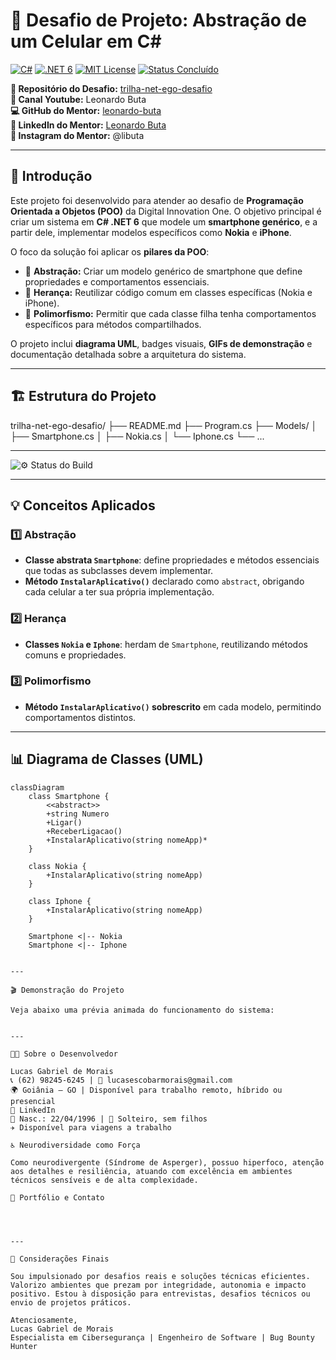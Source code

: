 
# 📱 Desafio de Projeto: Abstração de um Celular em C#

[![C#](https://img.shields.io/badge/C%23-11.0-512BD4?style=for-the-badge&logo=c-sharp&logoColor=white)](https://docs.microsoft.com/dotnet/csharp/) 
[![.NET 6](https://img.shields.io/badge/.NET-6.0-512BD4?style=for-the-badge&logo=dotnet&logoColor=white)](https://dotnet.microsoft.com/) 
[![MIT License](https://img.shields.io/badge/License-MIT-green?style=for-the-badge)](https://opensource.org/licenses/MIT) 
[![Status Concluído](https://img.shields.io/badge/Status-Conclu%C3%ADdo-brightgreen?style=for-the-badge)](https://github.com/digitalinnovationone/trilha-net-ego-desafio)

**📂 Repositório do Desafio:** [trilha-net-ego-desafio](https://github.com/digitalinnovationone/trilha-net-ego-desafio)  
**🎥 Canal Youtube:** Leonardo Buta  
**💻 GitHub do Mentor:** [leonardo-buta](https://github.com/leonardo-buta)  
**🔗 LinkedIn do Mentor:** [Leonardo Buta](https://www.linkedin.com/in/leonardo-buta)  
**📸 Instagram do Mentor:** @libuta  

---

## 📝 Introdução

Este projeto foi desenvolvido para atender ao desafio de **Programação Orientada a Objetos (POO)** da Digital Innovation One. O objetivo principal é criar um sistema em **C# .NET 6** que modele um **smartphone genérico**, e a partir dele, implementar modelos específicos como **Nokia** e **iPhone**.  

O foco da solução foi aplicar os **pilares da POO**:

- 🔹 **Abstração:** Criar um modelo genérico de smartphone que define propriedades e comportamentos essenciais.  
- 🔹 **Herança:** Reutilizar código comum em classes específicas (Nokia e iPhone).  
- 🔹 **Polimorfismo:** Permitir que cada classe filha tenha comportamentos específicos para métodos compartilhados.  

O projeto inclui **diagrama UML**, badges visuais, **GIFs de demonstração** e documentação detalhada sobre a arquitetura do sistema.

---

## 🏗️ Estrutura do Projeto

trilha-net-ego-desafio/ ├── README.md ├── Program.cs ├── Models/ │   ├── Smartphone.cs │   ├── Nokia.cs │   └── Iphone.cs └── ...

---

![⚙️ Status do Build](https://github.com/Lalalucas/trilha-net-ego-desafio/actions/workflows/build.yml/badge.svg)

---

## 💡 Conceitos Aplicados

### 1️⃣ Abstração
- **Classe abstrata `Smartphone`**: define propriedades e métodos essenciais que todas as subclasses devem implementar.  
- **Método `InstalarAplicativo()`** declarado como `abstract`, obrigando cada celular a ter sua própria implementação.

### 2️⃣ Herança
- **Classes `Nokia` e `Iphone`**: herdam de `Smartphone`, reutilizando métodos comuns e propriedades.

### 3️⃣ Polimorfismo
- **Método `InstalarAplicativo()` sobrescrito** em cada modelo, permitindo comportamentos distintos.

---

## 📊 Diagrama de Classes (UML)

```mermaid
classDiagram
    class Smartphone {
        <<abstract>>
        +string Numero
        +Ligar()
        +ReceberLigacao()
        +InstalarAplicativo(string nomeApp)*
    }

    class Nokia {
        +InstalarAplicativo(string nomeApp)
    }

    class Iphone {
        +InstalarAplicativo(string nomeApp)
    }

    Smartphone <|-- Nokia
    Smartphone <|-- Iphone


---

🎬 Demonstração do Projeto

Veja abaixo uma prévia animada do funcionamento do sistema:


---

👨‍💻 Sobre o Desenvolvedor

Lucas Gabriel de Morais
📞 (62) 98245‑6245 | 📧 lucasescobarmorais@gmail.com
🌍 Goiânia – GO | Disponível para trabalho remoto, híbrido ou presencial
🔗 LinkedIn
📅 Nasc.: 22/04/1996 | 💼 Solteiro, sem filhos
✈️ Disponível para viagens a trabalho

♿ Neurodiversidade como Força

Como neurodivergente (Síndrome de Asperger), possuo hiperfoco, atenção aos detalhes e resiliência, atuando com excelência em ambientes técnicos sensíveis e de alta complexidade.

📂 Portfólio e Contato

    


---

🤝 Considerações Finais

Sou impulsionado por desafios reais e soluções técnicas eficientes. Valorizo ambientes que prezam por integridade, autonomia e impacto positivo. Estou à disposição para entrevistas, desafios técnicos ou envio de projetos práticos.

Atenciosamente,
Lucas Gabriel de Morais
Especialista em Cibersegurança | Engenheiro de Software | Bug Bounty Hunter
